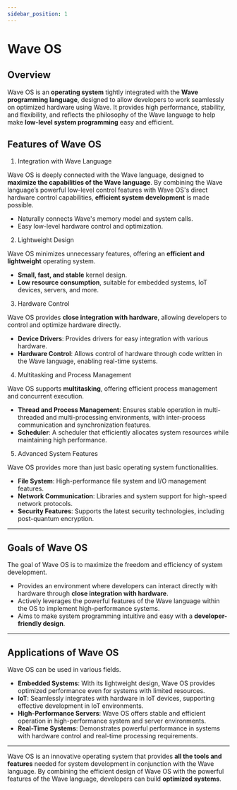 ```yaml
---
sidebar_position: 1
---
```


# Wave OS

## Overview
Wave OS is an **operating system** tightly integrated with the **Wave programming language**, designed to allow developers to work seamlessly on optimized hardware using Wave.
It provides high performance, stability, and flexibility, and reflects the philosophy of the Wave language to help make **low-level system programming** easy and efficient.

## Features of Wave OS
1. Integration with Wave Language

Wave OS is deeply connected with the Wave language, designed to **maximize the capabilities of the Wave language**. 
By combining the Wave language’s powerful low-level control features with Wave OS's direct hardware control capabilities, **efficient system development** is made possible.

* Naturally connects Wave's memory model and system calls.
* Easy low-level hardware control and optimization.

2. Lightweight Design

Wave OS minimizes unnecessary features, offering an **efficient and lightweight** operating system.

* **Small, fast, and stable** kernel design.
* **Low resource consumption**, suitable for embedded systems, IoT devices, servers, and more.

3. Hardware Control

Wave OS provides **close integration with hardware**, allowing developers to control and optimize hardware directly.

* **Device Drivers**: Provides drivers for easy integration with various hardware.
* **Hardware Control**: Allows control of hardware through code written in the Wave language, enabling real-time systems.

4. Multitasking and Process Management

Wave OS supports **multitasking**, offering efficient process management and concurrent execution.

* **Thread and Process Management**: Ensures stable operation in multi-threaded and multi-processing environments, with inter-process communication and synchronization features.
* **Scheduler**: A scheduler that efficiently allocates system resources while maintaining high performance.

5. Advanced System Features

Wave OS provides more than just basic operating system functionalities.

* **File System**: High-performance file system and I/O management features.
* **Network Communication**: Libraries and system support for high-speed network protocols.
* **Security Features**: Supports the latest security technologies, including post-quantum encryption.

---

## Goals of Wave OS
The goal of Wave OS is to maximize the freedom and efficiency of system development.

* Provides an environment where developers can interact directly with hardware through **close integration with hardware**.
* Actively leverages the powerful features of the Wave language within the OS to implement high-performance systems.
* Aims to make system programming intuitive and easy with a **developer-friendly design**.

---

## Applications of Wave OS
Wave OS can be used in various fields.

* **Embedded Systems**: With its lightweight design, Wave OS provides optimized performance even for systems with limited resources.
* **IoT**: Seamlessly integrates with hardware in IoT devices, supporting effective development in IoT environments.
* **High-Performance Servers**: Wave OS offers stable and efficient operation in high-performance system and server environments.
* **Real-Time Systems**: Demonstrates powerful performance in systems with hardware control and real-time processing requirements.

---

Wave OS is an innovative operating system that provides **all the tools and features** needed for system development in conjunction with the Wave language.
By combining the efficient design of Wave OS with the powerful features of the Wave language, developers can build **optimized systems**.
